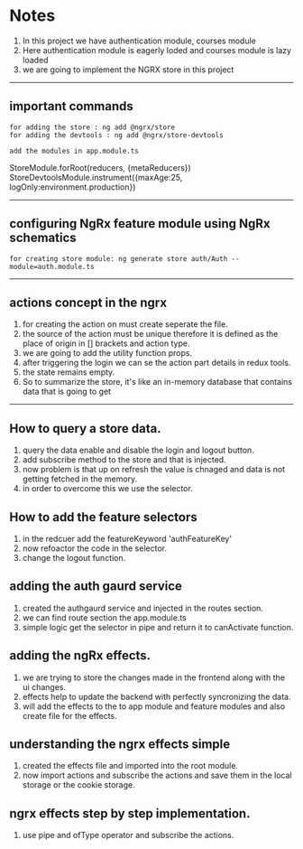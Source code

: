 # Notes

1. In this project we have authentication module, courses module
2. Here authentication module is eagerly loded and courses module is lazy loaded
3. we are going to implement the NGRX store in this project

---

## important commands

`for adding the store : ng add @ngrx/store`  
 `for adding the devtools : ng add @ngrx/store-devtools`

`add the modules in app.module.ts`

StoreModule.forRoot(reducers, {metaReducers})  
StoreDevtoolsModule.instrument({maxAge:25, logOnly:environment.production})

---

## configuring NgRx feature module using NgRx schematics

`for creating store module: ng generate store auth/Auth --module=auth.module.ts`

---

## actions concept in the ngrx

1. for creating the action on must create seperate the file.
2. the source of the action must be unique therefore it is defined as the place of origin in [] brackets and action type.
3. we are going to add the utility function props.
4. after triggering the login we can se the action part details in redux tools.
5. the state remains empty.
6. So to summarize the store, it's like an in-memory database that contains data that is going to get

---

## How to query a store data.

1. query the data enable and disable the login and logout button.
2. add subscribe method to the store and that is injected.
3. now problem is that up on refresh the value is chnaged and data is not getting fetched in the memory.
4. in order to overcome this we use the selector.

## How to add the feature selectors

1. in the redcuer add the featureKeyword 'authFeatureKey'
2. now refoactor the code in the selector.
3. change the logout function.

## adding the auth gaurd service

1. created the authgaurd service and injected in the routes section.
2. we can find route section the app.module.ts
3. simple logic get the selector in pipe and return it to canActivate function.

## adding the ngRx effects.

1. we are trying to store the changes made in the frontend along with the ui changes.
2. effects help to update the backend with perfectly syncronizing the data.
3. will add the effects to the to app module and feature modules and also create file for the effects.

## understanding the ngrx effects simple

1. created the effects file and imported into the root module.
2. now import actions and subscribe the actions and save them in the local storage or the cookie storage.

## ngrx effects step by step implementation.

1. use pipe and ofType operator and subscribe the actions.
